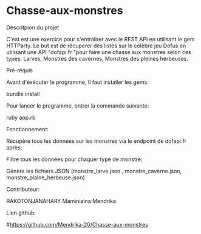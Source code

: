 # Chasse-aux-monstres

Descritpion du projet

C'est est une exercice pour s'entraîner avec le REST API en utilisant le gem HTTParty. Le but est de récuperer des listes sur le célèbre jeu Dofus en utilisant une API "dofapi.fr "pour faire une chasse aux monstres selon ces types: Larves, Monstres des cavernes, Monstres des pleines herbeuses.

Pré-réquis

Avant d'éxécuter le programme, Il faut installer les gems:

bundle install

Pour lancer le programme, entrer la commande suivante:

ruby app.rb

Fonctionnement:

Récupère tous les données sur les monstres via le endpoint de dofapi.fr après;

Filtre tous les données pour chaquer type de monstre;

Génère les fichiers JSON (monstre_larve.json , monstre_caverne.json, monstre_plaine_herbeuse.json)

Contributeur:

RAKOTONJANAHARY Maminiaina Mendrika

Lien github:

#https://github.com/Mendrika-20/Chasse-aux-monstres
